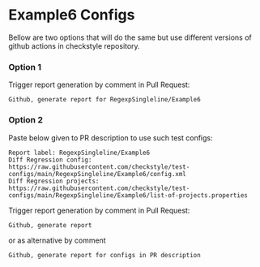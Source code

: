 # Example6 Configs

Bellow are two options that will do the same but use different versions
of github actions in checkstyle repository.


### Option 1
Trigger report generation by comment in Pull Request:
```
Github, generate report for RegexpSingleline/Example6
```

### Option 2

Paste below given to PR description to use such test configs:
```
Report label: RegexpSingleline/Example6
Diff Regression config: https://raw.githubusercontent.com/checkstyle/test-configs/main/RegexpSingleline/Example6/config.xml
Diff Regression projects: https://raw.githubusercontent.com/checkstyle/test-configs/main/RegexpSingleline/Example6/list-of-projects.properties
```

Trigger report generation by comment in Pull Request:
```
Github, generate report
```
or as alternative by comment
```
Github, generate report for configs in PR description
```
